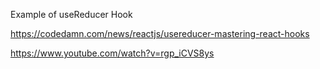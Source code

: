 Example of useReducer Hook 

https://codedamn.com/news/reactjs/usereducer-mastering-react-hooks

https://www.youtube.com/watch?v=rgp_iCVS8ys
